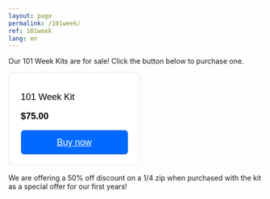 ```yaml
---
layout: page
permalink: /101week/
ref: 101week 
lang: en
---
```


Our 101 Week Kits are for sale! Click the button below to purchase one.

<div style="
  overflow: auto;
  display: flex;
  flex-direction: column;
  justify-content: flex-end;
  align-items: center;
  width: 259px;
  color: #000000;
  background: #FFFFFF;
  border: 1px solid rgba(0, 0, 0, 0.1);
  box-shadow: -2px 10px 5px rgba(0, 0, 0, 0);
  border-radius: 10px;
  font-family: SQ Market, SQ Market, Helvetica, Arial, sans-serif;
  ">
  <div style="padding: 20px;">
      <p style="
    font-size: 18px;
    line-height: 20px;
  ">101 Week Kit</p>
      <p style="
    font-size: 18px;
    line-height: 20px;
    font-weight: 600;
  ">$75.00</p>
    <a target="_blank" href="https://computer-science-student-association.square.site/product/101week/27" style="
    display: inline-block;
    font-size: 18px;
    line-height: 48px;
    height: 48px;
    color: #ffffff;
    min-width: 212px;
    background-color: #006aff;
    text-align: center;
    box-shadow: 0 0 0 1px rgba(0,0,0,.1) inset;
    border-radius: 6px;
  ">Buy now</a>
  </div>
</div>

<br />
We are offering a 50% off discount on a 1/4 zip when purchased with the kit as a special offer for our first years!